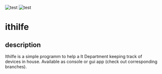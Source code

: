 
![test](https://github.com/JackWolf24/ithilfe/actions/workflows/python-app.yml/badge.svg)
![test](https://camo.githubusercontent.com/a394a718d8ba3d79a86d3a9bca21bdd9bb915ab197ebb31dd05a48a8ab493ba4/68747470733a2f2f696d672e736869656c64732e696f2f62616467652f707974657374636f762d636f7665726167652d627269676874677265656e)

# ithilfe
## description
Ithilfe is a simple programm to help a It Department keeping track of devices in house. 
Available as console or gui app (check out corresponding branches). 
